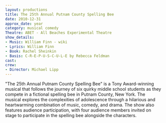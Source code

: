 ```yaml
---
layout: productions
title: The 25th Annual Putnam County Spelling Bee
date: 2010-12-31
approx_date: year
category: musical comedy
Theatre: ABET - All Beaches Experimental Theatre
show_details:
- Music: William Finn - wiki
- Lyrics: William Finn
- Book: Rachel Sheinkin
- Basis: C-R-E-P-U-S-C-U-L-E by Rebecca Feldman
cast:
crew:
- Director: Michael Lipp
---
```


"The 25th Annual Putnam County Spelling Bee" is a Tony Award-winning musical that follows the journey of six quirky middle school students as they compete in a fictional spelling bee in Putnam County, New York. The musical explores the complexities of adolescence through a hilarious and heartwarming combination of music, comedy, and drama. The show also features audience participation, with four audience members invited on stage to participate in the spelling bee alongside the characters.

